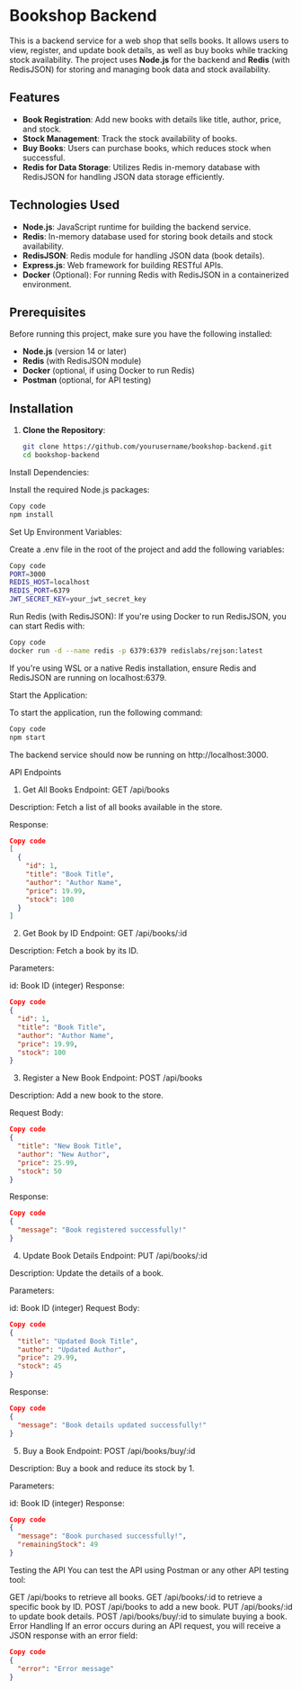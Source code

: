 # Bookshop Backend

This is a backend service for a web shop that sells books. It allows users to view, register, and update book details, as well as buy books while tracking stock availability. The project uses **Node.js** for the backend and **Redis** (with RedisJSON) for storing and managing book data and stock availability.

## Features

- **Book Registration**: Add new books with details like title, author, price, and stock.
- **Stock Management**: Track the stock availability of books.
- **Buy Books**: Users can purchase books, which reduces stock when successful.
- **Redis for Data Storage**: Utilizes Redis in-memory database with RedisJSON for handling JSON data storage efficiently.

## Technologies Used

- **Node.js**: JavaScript runtime for building the backend service.
- **Redis**: In-memory database used for storing book details and stock availability.
- **RedisJSON**: Redis module for handling JSON data (book details).
- **Express.js**: Web framework for building RESTful APIs.
- **Docker** (Optional): For running Redis with RedisJSON in a containerized environment.

## Prerequisites

Before running this project, make sure you have the following installed:

- **Node.js** (version 14 or later)
- **Redis** (with RedisJSON module)
- **Docker** (optional, if using Docker to run Redis)
- **Postman** (optional, for API testing)

## Installation

1. **Clone the Repository**:

   ```bash
   git clone https://github.com/yourusername/bookshop-backend.git
   cd bookshop-backend
Install Dependencies:

Install the required Node.js packages:

 ```bash
Copy code
npm install
 ```
Set Up Environment Variables:

Create a .env file in the root of the project and add the following variables:

```bash
Copy code
PORT=3000
REDIS_HOST=localhost
REDIS_PORT=6379
JWT_SECRET_KEY=your_jwt_secret_key
```
Run Redis (with RedisJSON):
If you're using Docker to run RedisJSON, you can start Redis with:

```bash
Copy code
docker run -d --name redis -p 6379:6379 redislabs/rejson:latest
```
If you're using WSL or a native Redis installation, ensure Redis and RedisJSON are running on localhost:6379.

Start the Application:

To start the application, run the following command:

```bash
Copy code
npm start
```
The backend service should now be running on http://localhost:3000.

API Endpoints
1. Get All Books
Endpoint: GET /api/books

Description: Fetch a list of all books available in the store.

Response:

```json
Copy code
[
  {
    "id": 1,
    "title": "Book Title",
    "author": "Author Name",
    "price": 19.99,
    "stock": 100
  }
]
```
2. Get Book by ID
Endpoint: GET /api/books/:id

Description: Fetch a book by its ID.

Parameters:

id: Book ID (integer)
Response:

```json
Copy code
{
  "id": 1,
  "title": "Book Title",
  "author": "Author Name",
  "price": 19.99,
  "stock": 100
}
```
3. Register a New Book
Endpoint: POST /api/books

Description: Add a new book to the store.

Request Body:

```json
Copy code
{
  "title": "New Book Title",
  "author": "New Author",
  "price": 25.99,
  "stock": 50
}
```
Response:

```json
Copy code
{
  "message": "Book registered successfully!"
}
```
4. Update Book Details
Endpoint: PUT /api/books/:id

Description: Update the details of a book.

Parameters:

id: Book ID (integer)
Request Body:

```json
Copy code
{
  "title": "Updated Book Title",
  "author": "Updated Author",
  "price": 29.99,
  "stock": 45
}
```
Response:

```json
Copy code
{
  "message": "Book details updated successfully!"
}
```
5. Buy a Book
Endpoint: POST /api/books/buy/:id

Description: Buy a book and reduce its stock by 1.

Parameters:

id: Book ID (integer)
Response:

```json
Copy code
{
  "message": "Book purchased successfully!",
  "remainingStock": 49
}
```
Testing the API
You can test the API using Postman or any other API testing tool:

GET /api/books to retrieve all books.
GET /api/books/:id to retrieve a specific book by ID.
POST /api/books to add a new book.
PUT /api/books/:id to update book details.
POST /api/books/buy/:id to simulate buying a book.
Error Handling
If an error occurs during an API request, you will receive a JSON response with an error field:

```json
Copy code
{
  "error": "Error message"
}
```
